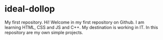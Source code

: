# ideal-dollop
My first repository.
Hi! Welcome in my first repository on Github. I am learning  HTML, CSS and JS and C++. My destination is working in IT. In this repository are my own simple projects.

